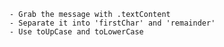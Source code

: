     - Grab the message with .textContent
    - Separate it into 'firstChar' and 'remainder'
    - Use toUpCase and toLowerCase